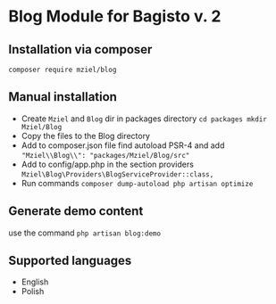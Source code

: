 # Blog Module for Bagisto v. 2

## Installation via composer
``composer require mziel/blog``

## Manual installation
- Create ``Mziel`` and ``Blog`` dir in packages directory 
``cd packages
mkdir Mziel/Blog ``
- Copy the files to the Blog directory
- Add to composer.json file find autoload PSR-4 and add
`` "Mziel\\Blog\\": "packages/Mziel/Blog/src" ``
- Add to config/app.php in the section providers 
``Mziel\Blog\Providers\BlogServiceProvider::class, ``
- Run commands
``composer dump-autoload
php artisan optimize ``

## Generate demo content
use the command ``php artisan blog:demo``

## Supported languages
- English
- Polish

